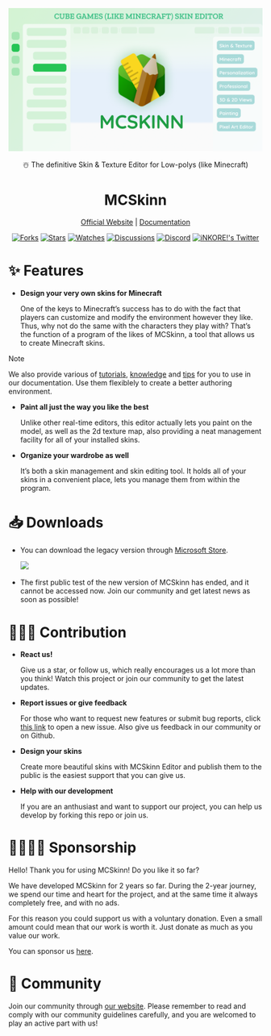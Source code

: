 
<p align="center">
  <a href="https://inkore.net/products/mcskinn/" target="_blank" rel="noopener noreferrer">
    <img src="assets/product_tile.png">
  </a>
</p>

<p align="center">☃️ The definitive Skin & Texture Editor for Low-polys (like Minecraft)</p>

<h1 align="center">
  MCSkinn
</h1>

<p align="center">
    <a href="https://inkore.net/products/mcskinn/">Official Website</a> | <a href="https://docs.inkore.net/zh-cn/mcskinn/introduction">Documentation</a></p>

<p align="center">
  <a href="https://github.com/MCSkinn/MCSkinn/network/members"><img src="https://img.shields.io/github/forks/MCSkinn/MCSkinn?style=social" alt="Forks"></a>
  <a href="https://github.com/MCSkinn/MCSkinn/stargazers"><img src="https://img.shields.io/github/stars/MCSkinn/MCSkinn?style=social" alt="Stars"></a>
  <a href="https://github.com/MCSkinn/MCSkinn/watchers"><img src="https://img.shields.io/github/watchers/MCSkinn/MCSkinn?style=social" alt="Watches"></a>
  <a href="https://github.com/MCSkinn/MCSkinn/discussions"><img src="https://img.shields.io/github/discussions/MCSkinn/MCSkinn?style=social" alt="Discussions"></a>
  <a href="https://discord.gg/m6NPNVk4bs"><img src="https://img.shields.io/discord/1092738458805608561?style=social&label=Discord&logo=discord" alt="Discord"></a>
  <a href="https://www.inkore.net/social/twitter"><img src="https://img.shields.io/twitter/follow/iNKORE!?style=social" alt="iNKORE!'s Twitter"></a>
</p>

# ✨ Features

- **Design your very own skins for Minecraft**

  One of the keys to Minecraft’s success has to do with the fact that players can customize and modify the environment however they like. Thus, why not do the same with the characters they play with? That’s the function of a program of the likes of MCSkinn, a tool that allows us to create Minecraft skins.

>[!NOTE]
> We also provide various of [tutorials](https://docs.inkore.net/mcskinn/tutorials), [knowledge](https://docs.inkore.net/mcskinn/knowledge) and [tips](https://docs.inkore.net/mcskinn/tips-n-tricks) for you to use in our documentation. Use them flexiblely to create a better authoring environment.

- **Paint all just the way you like the best**

  Unlike other real-time editors, this editor actually lets you paint on the model, as well as the 2d texture map, also providing a neat management facility for all of your installed skins.

- **Organize your wardrobe as well**

  It’s both a skin management and skin editing tool. It holds all of your skins in a convenient place, lets you manage them from within the program.

# 📥 Downloads

- You can download the legacy version through [Microsoft Store](https://www.microsoft.com/store/productId/9N8SJT329HH1?ocid=pdpshare).

  <a href="https://apps.microsoft.com/detail/9n8sjt329hh1?referrer=appbadge&mode=direct">
	<img src="https://get.microsoft.com/images/en-us%20dark.svg" width="200"/></a>

- The first public test of the new version of MCSkinn has ended, and it cannot be accessed now. Join our community and get latest news as soon as possible!


# 🙋🏻‍♂️ Contribution

- **React us!**

  Give us a star, or follow us, which really encourages us a lot more than you think! Watch this project or join our community to get the latest updates.
  
- **Report issues or give feedback**

  For those who want to request new features or submit bug reports, click [this link](https://github.com/MCSkinn/MCSkinn/issues/new/choose) to open a new issue. Also give us feedback in our community or on Github.

- **Design your skins**

  Create more beautiful skins with MCSkinn Editor and publish them to the public is the easiest support that you can give us.

- **Help with our development**

  If you are an anthusiast and want to support our project, you can help us develop by forking this repo or join us.

# 🫱🏻‍🫲🏻 Sponsorship

Hello! Thank you for using MCSkinn! Do you like it so far?

We have developed MCSkinn for 2 years so far. During the 2-year journey, we spend our time and heart for the project, and at the same time it always completely free, and with no ads.

For this reason you could support us with a voluntary donation. Even a small amount could mean that our work is worth it. Just donate as much as you value our work.

You can sponsor us [here](https://www.inkore.net/donate).

# 🎊 Community

Join our community through [our website](https://www.inkore.net/community). Please remember to read and comply with our community guidelines carefully, and you are welcomed to play an active part with us!
